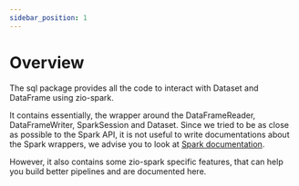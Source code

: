 ```yaml
---
sidebar_position: 1
---
```


# Overview

The sql package provides all the code to interact with Dataset and DataFrame using zio-spark.

It contains essentially, the wrapper around the DataFrameReader, DataFrameWriter, SparkSession and Dataset. 
Since we tried to be as close as possible to the Spark API, it is not useful to write documentations about the Spark 
wrappers, we advise you to look at [Spark documentation](https://spark.apache.org/docs/latest/).

However, it also contains some zio-spark specific features, that can help you build better pipelines and are documented 
here.
